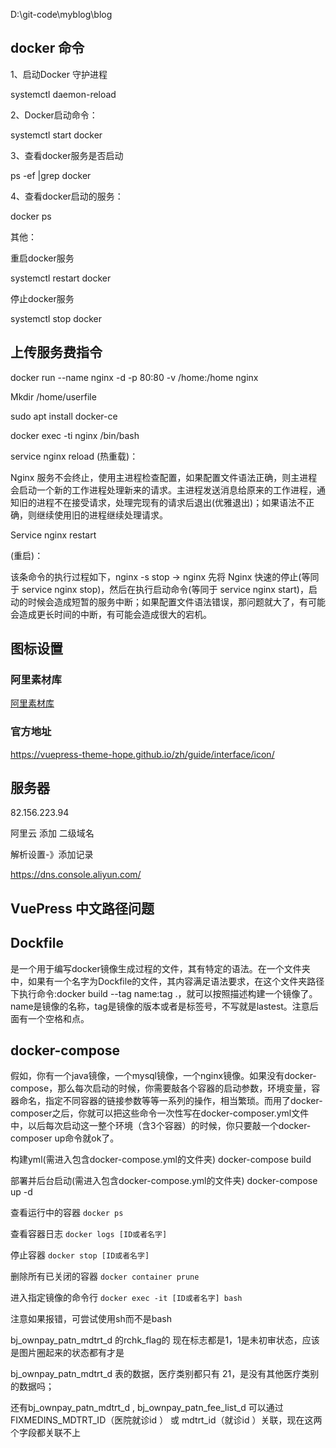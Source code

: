 D:\git-code\myblog\blog

## docker 命令

1、启动Docker 守护进程

systemctl daemon-reload

2、Docker启动命令：

systemctl start docker

3、查看docker服务是否启动

ps -ef |grep docker

4、查看docker启动的服务：

docker ps

其他：

重启docker服务

systemctl restart docker

停止docker服务

systemctl stop docker

## 上传服务费指令

docker run --name nginx -d -p 80:80 -v /home:/home nginx

Mkdir /home/userfile

sudo apt install docker-ce

docker exec -ti nginx /bin/bash


service nginx reload (热重载)：

Nginx 服务不会终止，使用主进程检查配置，如果配置文件语法正确，则主进程会启动一个新的工作进程处理新来的请求。主进程发送消息给原来的工作进程，通知旧的进程不在接受请求，处理完现有的请求后退出(优雅退出)；如果语法不正确，则继续使用旧的进程继续处理请求。

Service nginx restart

(重启)：

该条命令的执行过程如下，nginx -s stop -> nginx 先将 Nginx 快速的停止(等同于 service nginx stop)，然后在执行启动命令(等同于 service nginx start)，启动的时候会造成短暂的服务中断；如果配置文件语法错误，那问题就大了，有可能会造成更长时间的中断，有可能会造成很大的宕机。

## 图标设置

### 阿里素材库

[阿里素材库](https://www.iconfont.cn/manage/index?manage_type=myprojects&projectId=3166858)

### 官方地址

<https://vuepress-theme-hope.github.io/zh/guide/interface/icon/>

## 服务器

82.156.223.94

阿里云 添加 二级域名

解析设置-》添加记录

<https://dns.console.aliyun.com/>

## VuePress 中文路径问题

## Dockfile

是一个用于编写docker镜像生成过程的文件，其有特定的语法。在一个文件夹中，如果有一个名字为Dockfile的文件，其内容满足语法要求，在这个文件夹路径下执行命令:docker build --tag name:tag .，就可以按照描述构建一个镜像了。name是镜像的名称，tag是镜像的版本或者是标签号，不写就是lastest。注意后面有一个空格和点。

## docker-compose

假如，你有一个java镜像，一个mysql镜像，一个nginx镜像。如果没有docker-compose，那么每次启动的时候，你需要敲各个容器的启动参数，环境变量，容器命名，指定不同容器的链接参数等等一系列的操作，相当繁琐。而用了docker-composer之后，你就可以把这些命令一次性写在docker-composer.yml文件中，以后每次启动这一整个环境（含3个容器）的时候，你只要敲一个docker-composer up命令就ok了。

构建yml(需进入包含docker-compose.yml的文件夹) docker-compose build

部署并后台启动(需进入包含docker-compose.yml的文件夹) docker-compose up -d

查看运行中的容器 `docker ps`

查看容器日志 `docker logs [ID或者名字]`

停止容器 `docker stop [ID或者名字]`

删除所有已关闭的容器 `docker container prune`

进入指定镜像的命令行 `docker exec -it [ID或者名字] bash`

注意如果报错，可尝试使用sh而不是bash

bj_ownpay_patn_mdtrt_d 的rchk_flag的 现在标志都是1，1是未初审状态，应该是图片圈起来的状态都有才是

bj_ownpay_patn_mdtrt_d 表的数据，医疗类别都只有 21，是没有其他医疗类别的数据吗；

还有bj_ownpay_patn_mdtrt_d , bj_ownpay_patn_fee_list_d 可以通过 FIXMEDINS_MDTRT_ID（医院就诊id ） 或 mdtrt_id（就诊id ）关联，现在这两个字段都关联不上
